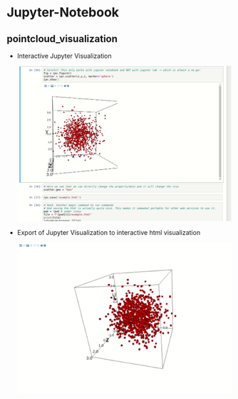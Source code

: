 # Jupyter-Notebook
## pointcloud_visualization

* Interactive Jupyter Visualization

    ![Visu1](pointcloud_visualization/example_visu_2.gif)

* Export of  Jupyter Visualization to interactive html visualization

    ![Visu2](pointcloud_visualization/example_visu.gif)

